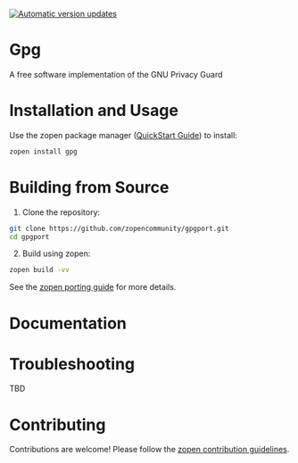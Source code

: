 [![Automatic version updates](https://github.com/ZOSOpenTools/gpgport/actions/workflows/bump.yml/badge.svg)](https://github.com/ZOSOpenTools/gpgport/actions/workflows/bump.yml)

# Gpg

A free software implementation of the GNU Privacy Guard

# Installation and Usage

Use the zopen package manager ([QuickStart Guide](https://zopen.community/#/Guides/QuickStart)) to install:
```bash
zopen install gpg
```

# Building from Source

1. Clone the repository:
```bash
git clone https://github.com/zopencommunity/gpgport.git
cd gpgport
```
2. Build using zopen:
```bash
zopen build -vv
```

See the [zopen porting guide](https://zopen.community/#/Guides/Porting) for more details.

# Documentation


# Troubleshooting
TBD

# Contributing
Contributions are welcome! Please follow the [zopen contribution guidelines](https://github.com/zopencommunity/meta/blob/main/CONTRIBUTING.md).

